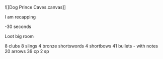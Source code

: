 ![[Dog Prince Caves.canvas]]

I am recapping

-30 seconds

Loot big room

8 clubs
8 slings
4 bronze shortswords
4 shortbows
41 bullets - with notes
20 arrows
39 cp
2 sp


